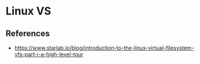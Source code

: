 # Linux VS

## References

- https://www.starlab.io/blog/introduction-to-the-linux-virtual-filesystem-vfs-part-i-a-high-level-tour
